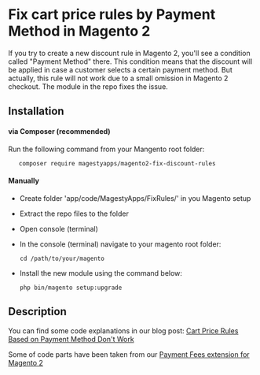 # Fix cart price rules by Payment Method in Magento 2
If you try to create a new discount rule in Magento 2, you'll see a condition called "Payment Method" there. This condition means that the discount will be applied in case a customer selects a certain payment method. But actually, this rule will not work due to a small omission in Magento 2 checkout. The module in the repo fixes the issue.
## Installation
#### via Composer (recommended)
Run the following command from your Mangento root folder:
```
   composer require magestyapps/magento2-fix-discount-rules 
   ```
#### Manually
* Create folder 'app/code/MagestyApps/FixRules/' in you Magento setup
* Extract the repo files to the folder
* Open console (terminal)
* In the console (terminal) navigate to your magento root folder:
   ```
   cd /path/to/your/magento
   ```
  
* Install the new module using the command below:
   ```
   php bin/magento setup:upgrade
   ```

## Description
You can find some code explanations in our blog post: [Cart Price Rules Based on Payment Method Don't Work](https://www.magestyapps.com/blog/post/issue-cart-price-rules-based-on-payment-method-dont-work/)

Some of code parts have been taken from our [Payment Fees extension for Magento 2](https://www.magestyapps.com/magento-2-extensions/m2-payment-fees.html)
